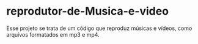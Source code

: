 # reprodutor-de-Musica-e-video
Esse projeto se trata de um código que reproduz músicas e vídeos, como arquivos formatados em mp3 e mp4. 
